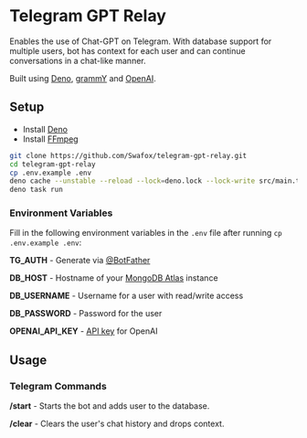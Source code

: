 # Telegram GPT Relay

Enables the use of Chat-GPT on Telegram. With database support for multiple
users, bot has context for each user and can continue conversations in a
chat-like manner.

Built using [Deno](https://deno.land/), [grammY](https://grammy.dev/) and
[OpenAI](https://openai.com/).

## Setup

- Install [Deno](https://deno.land/)
- Install [FFmpeg](https://ffmpeg.org/)

```zsh
git clone https://github.com/Swafox/telegram-gpt-relay.git
cd telegram-gpt-relay
cp .env.example .env
deno cache --unstable --reload --lock=deno.lock --lock-write src/main.ts
deno task run
```

### Environment Variables

Fill in the following environment variables in the `.env` file after running
`cp .env.example .env`:

**TG_AUTH** - Generate via [@BotFather](https://t.me/BotFather)

**DB_HOST** - Hostname of your [MongoDB Atlas](https://cloud.mongodb.com/)
instance

**DB_USERNAME** - Username for a user with read/write access

**DB_PASSWORD** - Password for the user

**OPENAI_API_KEY** - [API key](https://platform.openai.com/account/api-keys) for
OpenAI

## Usage

### Telegram Commands

**/start** - Starts the bot and adds user to the database.

**/clear** - Clears the user's chat history and drops context.
